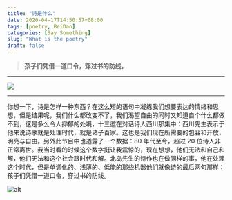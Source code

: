 ```yaml
---
title: "诗是什么"
date: 2020-04-17T14:50:57+08:00
tags: [poetry, BeiDao]
categories: [Say Something]
slug: "What is the poetry"
draft: false
---
```


> **孩子们凭借一道口令，穿过书的防线。**

---

![](https://dawnblog-1300625500.cos.ap-guangzhou.myqcloud.com/images/20200417145551.png)

---

你想一下，诗是怎样一种东西？在这么短的语句中凝练我们想要表达的情绪和思想，但是结果呢，我们什么都改变不了，我们渴望自由的同时又知道自个什么都做不到，这是多么令人抑郁的处境，十三邀在对话诗人西川那集中：西川先生表示于他来说诗歌就是处理时代，就是诸子百家。这也是我们现在所需要的包容和开放，明亮与自由。另外此节目中也透露了一个数据：80 年代至今，超过 20 位诗人非正常离世。我当时看的时候这个数字挺让我震惊的，现在想想，他们无法和自己和解，他们无法和这个社会跟时代和解。北岛先生的诗作也在做同样的事，他在处理这个时代，但是单调化的、浅薄的、低能的那些机器他们就像诗的最后两句那样：孩子们凭借一道口令，穿过书的防线。

![alt](https://dawnblog-1300625500.cos.ap-guangzhou.myqcloud.com/images/20200417145637.jpg "《进程》-北岛")

